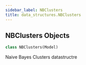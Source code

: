 ```yaml
---
sidebar_label: NBClusters
title: data_structures.NBClusters
---
```


## NBClusters Objects

```python
class NBClusters(Model)
```

Naive Bayes Clusters datastructre

